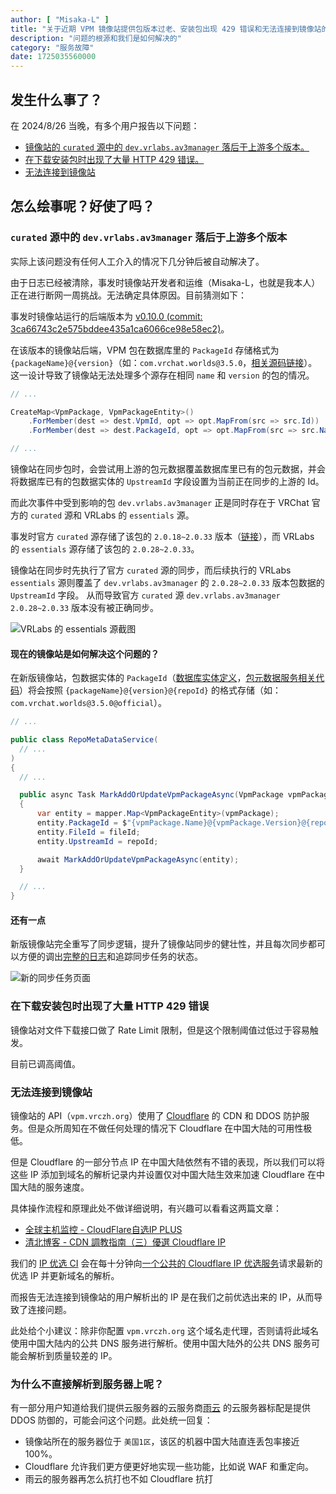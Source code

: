 ```yaml
---
author: [ "Misaka-L" ]
title: "关于近期 VPM 镜像站提供包版本过老、安装包出现 429 错误和无法连接到镜像站的后续调查"
description: "问题的根源和我们是如何解决的"
category: "服务故障"
date: 1725035560000
---
```


## 发生什么事了？

在 2024/8/26 当晚，有多个用户报告以下问题：

- [镜像站的 `curated` 源中的 `dev.vrlabs.av3manager` 落后于上游多个版本。](#curated-源中的-devvrlabsav3manager-落后于上游多个版本)
- [在下载安装包时出现了大量 HTTP 429 错误。](#在下载安装包时出现了大量-http-429-错误)
- [无法连接到镜像站](#无法连接到镜像站)

## 怎么绘事呢？好使了吗？

### `curated` 源中的 `dev.vrlabs.av3manager` 落后于上游多个版本

实际上该问题没有任何人工介入的情况下几分钟后被自动解决了。

由于日志已经被清除，事发时镜像站开发者和运维（Misaka-L，也就是我本人）正在进行断网一周挑战。无法确定具体原因。目前猜测如下：

事发时镜像站运行的后端版本为 [v0.10.0 (commit: 3ca66743c2e575bddee435a1ca6066ce98e58ec2)](https://github.com/vrcd-community/VPMReposSynchronizer/blob/3ca66743c2e575bddee435a1ca6066ce98e58ec2)。

在该版本的镜像站后端，VPM 包在数据库里的 `PackageId` 存储格式为 `{packageName}@{version}`（如：`com.vrchat.worlds@3.5.0`，[相关源码链接](https://github.com/vrcd-community/VPMReposSynchronizer/blob/3ca66743c2e575bddee435a1ca6066ce98e58ec2/VPMReposSynchronizer.Core/Models/Mappers/VpmPackageProfile.cs#L50)）。
这一设计导致了镜像站无法处理多个源存在相同 `name` 和 `version` 的包的情况。

```csharp [VPMReposSynchronizer.Core/Models/Entity/VpmPackageEntity.cs]{5}
// ...

CreateMap<VpmPackage, VpmPackageEntity>()
    .ForMember(dest => dest.VpmId, opt => opt.MapFrom(src => src.Id))
    .ForMember(dest => dest.PackageId, opt => opt.MapFrom(src => src.Name + "@" + src.Version))

// ...
```

镜像站在同步包时，会尝试用上游的包元数据覆盖数据库里已有的包元数据，并会将数据库已有的包数据实体的 `UpstreamId` 字段设置为当前正在同步的上游的 Id。

而此次事件中受到影响的包 `dev.vrlabs.av3manager` 正是同时存在于 VRChat 官方的 `curated` 源和 VRLabs 的 `essentials` 源。

事发时官方 `curated` 源存储了该包的 `2.0.18~2.0.33` 版本（[链接](https://github.com/vrchat-community/vpm-listing-curated/blob/b30f16c317275d48ee6c77c93df4de4e5e5d10e6/source.json#L54-L59)），而 VRLabs 的 `essentials` 源存储了该包的 `2.0.28~2.0.33`。

镜像站在同步时先执行了官方 `curated` 源的同步，而后续执行的 VRLabs `essentials` 源则覆盖了 `dev.vrlabs.av3manager` 的 `2.0.28~2.0.33` 版本包数据的 `UpstreamId` 字段。
从而导致官方 `curated` 源 `dev.vrlabs.av3manager` `2.0.28~2.0.33` 版本没有被正确同步。

![VRLabs 的 essentials 源截图](/blog/2024-8-27-vpm-mirror-wrong-package-and-429/vrlabs-vpm-repos.png)

#### 现在的镜像站是如何解决这个问题的？

在新版镜像站，包数据实体的 `PackageId`（[数据库实体定义](https://github.com/vrcd-community/VPMReposSynchronizer/blob/71b340bc39a4b4f9cb5414939e7e48fd0c7aefdc/VPMReposSynchronizer.Core/Models/Entity/VpmPackageEntity.cs#L7)，[包元数据服务相关代码](https://github.com/vrcd-community/VPMReposSynchronizer/blob/71b340bc39a4b4f9cb5414939e7e48fd0c7aefdc/VPMReposSynchronizer.Core/Services/RepoMetaDataService.cs#L42)）将会按照 `{packageName}@{version}@{repoId}` 的格式存储（如：`com.vrchat.worlds@3.5.0@official`）。

```csharp [VPMReposSynchronizer.Core/Services/RepoMetaDataService.cs]{12}
// ...

public class RepoMetaDataService(
  // ...
)
{
  // ...

  public async Task MarkAddOrUpdateVpmPackageAsync(VpmPackage vpmPackage, string fileId, string repoId)
  {
      var entity = mapper.Map<VpmPackageEntity>(vpmPackage);
      entity.PackageId = $"{vpmPackage.Name}@{vpmPackage.Version}@{repoId}";
      entity.FileId = fileId;
      entity.UpstreamId = repoId;

      await MarkAddOrUpdateVpmPackageAsync(entity);
  }

  // ...
}
```

#### 还有一点

新版镜像站完全重写了同步逻辑，提升了镜像站同步的健壮性，并且每次同步都可以方便的调出[完整的日志](https://vcc.vrczh.org/status/tasks/3760)和追踪同步任务的状态。

![新的同步任务页面](/blog/2024-8-27-vpm-mirror-wrong-package-and-429/new-sync-task-page.png)

### 在下载安装包时出现了大量 HTTP 429 错误

镜像站对文件下载接口做了 Rate Limit 限制，但是这个限制阈值过低过于容易触发。

目前已调高阈值。

### 无法连接到镜像站

镜像站的 API（`vpm.vrczh.org`）使用了 [Cloudflare](https://www.cloudflare.com/) 的 CDN 和 DDOS 防护服务。但是众所周知在不做任何处理的情况下 Cloudflare 在中国大陆的可用性极低。

但是 Cloudflare 的一部分节点 IP 在中国大陆依然有不错的表现，所以我们可以将这些 IP 添加到域名的解析记录内并设置仅对中国大陆生效来加速 Cloudflare 在中国大陆的服务速度。

具体操作流程和原理此处不做详细说明，有兴趣可以看看这两篇文章：

- [全球主机监控 - CloudFlare自选IP PLUS](https://blog.hostmonit.com/cloudflare-select-ip-plus/)
- [清北博客 - CDN 調教指南（三）優選 Cloudflare IP](https://blog.tsinbei.com/tw/archives/1349/)

我们的 [IP 优选 CI](https://github.com/vrcd-community/cf2dns/actions/workflows/run.yml) 会在每十分钟向[一个公共的 Cloudflare IP 优选服务](https://stock.hostmonit.com/CloudFlareYes)请求最新的优选 IP 并更新域名的解析。

而报告无法连接到镜像站的用户解析出的 IP 是在我们之前优选出来的 IP，从而导致了连接问题。

此处给个小建议：除非你配置 `vpm.vrczh.org` 这个域名走代理，否则请将此域名使用中国大陆内的公共 DNS 服务进行解析。使用中国大陆外的公共 DNS 服务可能会解析到质量较差的 IP。

### 为什么不直接解析到服务器上呢？

有一部分用户知道给我们提供云服务器的云服务商[雨云](https://www.rainyun.com/) 的云服务器标配是提供 DDOS 防御的，可能会问这个问题。此处统一回复：

- 镜像站所在的服务器位于 `美国1区`，该区的机器中国大陆直连丢包率接近 100%。
- Cloudflare 允许我们更方便更好地实现一些功能，比如说 WAF 和重定向。
- 雨云的服务器再怎么抗打也不如 Cloudflare 抗打
